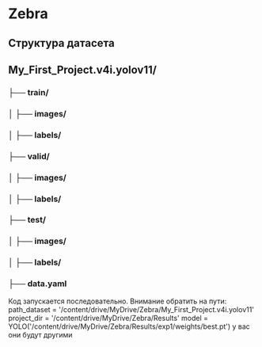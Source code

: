 # Zebra
## Структура датасета
## My_First_Project.v4i.yolov11/
### ├── train/
### │   ├── images/
### │   ├── labels/
### ├── valid/
### │   ├── images/
### │   ├── labels/
### ├── test/
### │   ├── images/
### │   ├── labels/
### ├── data.yaml

Код запускается последовательно.
Внимание обратить на пути:
path_dataset = '/content/drive/MyDrive/Zebra/My_First_Project.v4i.yolov11'
project_dir = '/content/drive/MyDrive/Zebra/Results'
model = YOLO('/content/drive/MyDrive/Zebra/Results/exp1/weights/best.pt')
у вас они будут другими
